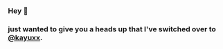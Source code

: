 ### Hey 👋
### just wanted to give you a heads up that I've switched over to [@kayuxx](https://github.com/kayuxx).
